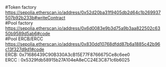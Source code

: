 #Token factory  
https://sepolia.etherscan.io/address/0x52d20ba31f9405db2d64c1b269937507b92b233b#writeContract  
#Pool factory  
https://sepolia.etherscan.io/address/0x6d0083e9b3d75a9b3aa822502c6350b9589d5ab6#code  
#Pool ERCB/ERCC
https://sepolia.etherscan.io/address/0x830dd10768dfdd87b6a1885c42b96c13f327d9d1#code  
ERCB: 0x71686439C90B330A3cB15E77F8766675Ce8c6ee0  
ERCC : 0x5329fdb58915b27A104eA8eCC24E3C871c6b6025  